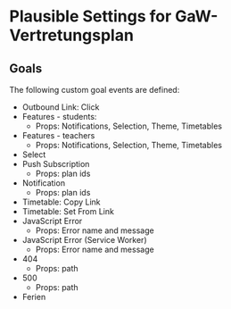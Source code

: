 # Plausible Settings for GaW-Vertretungsplan

## Goals
The following custom goal events are defined:
 * Outbound Link: Click
 * Features - students:
   - Props: Notifications, Selection, Theme, Timetables
 * Features - teachers
   - Props: Notifications, Selection, Theme, Timetables 
 * Select
 * Push Subscription
   - Props: plan ids
 * Notification
   - Props: plan ids
 * Timetable: Copy Link
 * Timetable: Set From Link
 * JavaScript Error
   - Props: Error name and message
 * JavaScript Error (Service Worker)
   - Props: Error name and message
 * 404
   - Props: path
 * 500
   - Props: path
 * Ferien
